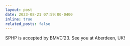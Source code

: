 ```yaml
---
layout: post
date: 2023-08-21 07:59:00-0400
inline: true
related_posts: false
---
```


SPHP is accepted by BMVC’23. See you at Aberdeen, UK!